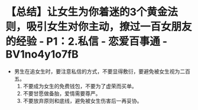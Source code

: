 # 【总结】让女生为你着迷的3个黄金法则，吸引女生对你主动，撩过一百女朋友的经验 - P1：2.私信 - 恋爱百事通 - BV1no4y1o7fB

-   男生在追女生时，要注意私信的方式，不要显得敷衍，要避免被女生视为二百五。
    1.  不要成为女生的免费钱包，不要为了虚荣而买单。
    2.  不要甘愿做备胎，爱情需要尊严。
    3.  不要放弃原则和底线，避免被女生伤害后一再妥协。